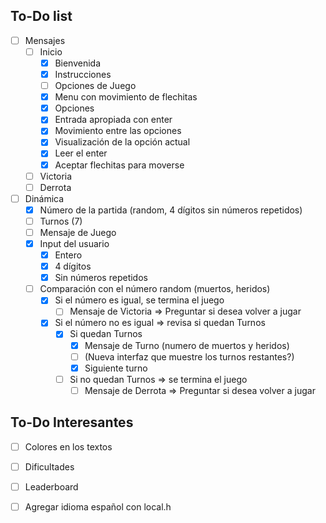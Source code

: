 ## To-Do list
- [ ] Mensajes
    - [ ] Inicio
        - [x] Bienvenida 
        - [x] Instrucciones 
        - [ ] Opciones de Juego
        - [x] Menu con movimiento de flechitas
		- [x] Opciones
		- [x] Entrada apropiada con enter
		- [x] Movimiento entre las opciones
		- [x] Visualización de la opción actual
		- [x] Leer el enter
		- [x] Aceptar flechitas para moverse
    - [ ] Victoria
    - [ ] Derrota

- [ ] Dinámica
    - [x] Número de la partida (random, 4 dígitos sin números repetidos)
    - [ ] Turnos (7)
    - [ ] Mensaje de Juego
    - [x] Input del usuario
        - [x] Entero
        - [x] 4 dígitos
        - [x] Sin números repetidos
    - [ ] Comparación con el número random (muertos, heridos)
        - [x] Si el número es igual, se termina el juego
            - [ ] Mensaje de Victoria => Preguntar si desea volver a jugar
        - [x] Si el número no es igual => revisa si quedan Turnos
            - [x] Si quedan Turnos
                - [x] Mensaje de Turno (numero de muertos y heridos)
                - [ ] (Nueva interfaz que muestre los turnos restantes?)
                - [x] Siguiente turno
            - [ ] Si no quedan Turnos => se termina el juego
                - [ ] Mensaje de Derrota => Preguntar si desea volver a jugar

## To-Do Interesantes
- [ ] Colores en los textos
- [ ] Dificultades
- [ ] Leaderboard
- [ ] Agregar idioma español con local.h

